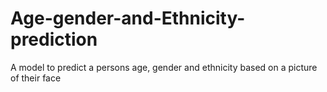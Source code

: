 # Age-gender-and-Ethnicity-prediction
A model to predict a persons age, gender and ethnicity based on a picture of their face
